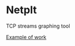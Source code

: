 # Netplt

TCP streams graphing tool


[Example of work](https://helicopter.intra.ispras.ru/vovchenko.ra/netplt/-/blob/master/streams_graph_2021-12-08_17:28:53.png)